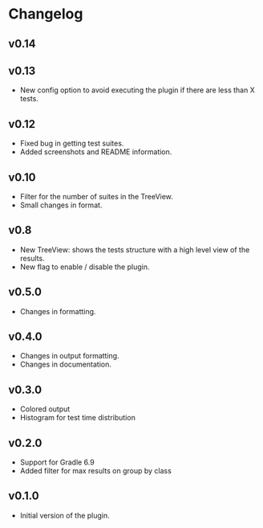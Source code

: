 # Changelog

## v0.14


## v0.13
* New config option to avoid executing the plugin if there are less than X tests.

## v0.12
* Fixed bug in getting test suites. 
* Added screenshots and README information. 

## v0.10
* Filter for the number of suites in the TreeView. 
* Small changes in format. 

## v0.8
* New TreeView: shows the tests structure with a high level view of the results. 
* New flag to enable / disable the plugin. 

## v0.5.0
* Changes in formatting. 

## v0.4.0
* Changes in output formatting.
* Changes in documentation.

## v0.3.0
* Colored output
* Histogram for test time distribution

## v0.2.0
* Support for Gradle 6.9
* Added filter for max results on group by class

## v0.1.0
* Initial version of the plugin.